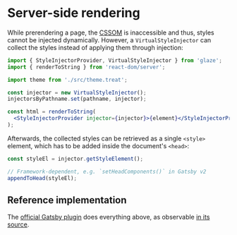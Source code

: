 # Server-side rendering

While prerendering a page, the [CSSOM][] is inaccessible and thus, styles cannot be injected dynamically. However, a `VirtualStyleInjector` can collect the styles instead of applying them through injection:

```jsx
import { StyleInjectorProvider, VirtualStyleInjector } from 'glaze';
import { renderToString } from 'react-dom/server';

import theme from './src/theme.treat';

const injector = new VirtualStyleInjector();
injectorsByPathname.set(pathname, injector);

const html = renderToString(
  <StyleInjectorProvider injector={injector}>{element}</StyleInjectorProvider>,
);
```

Afterwards, the collected styles can be retrieved as a single `<style>` element, which has to be added inside the document's `<head>`:

```jsx
const styleEl = injector.getStyleElement();

// Framework-dependent, e.g. `setHeadComponents()` in Gatsby v2
appendToHead(styleEl);
```

## Reference implementation

The [official Gatsby plugin](https://www.npmjs.com/package/gatsby-plugin-glaze) does everything above, as observable [in its source](../packages/gatsby-plugin-glaze/gatsby-ssr.js).

[cssom]: https://developer.mozilla.org/docs/Web/API/CSS_Object_Model
